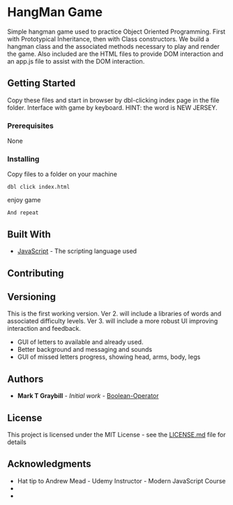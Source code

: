 # HangMan Game

Simple hangman game used to practice Object Oriented Programming.  First with Prototypical Inheritance, then with Class constructors.  We build a hangman class and the associated methods necessary to play and render the game.  Also included are the HTML files to provide DOM interaction and an app.js file to assist with the DOM interaction.

## Getting Started

Copy these files and start in browser by dbl-clicking index page in the file folder.  Interface with game by keyboard. HINT: the word is NEW JERSEY.


### Prerequisites

None

### Installing

Copy files to a folder on your machine
```
dbl click index.html
```
enjoy game

```
And repeat
```


## Built With

* [JavaScript](https://developer.mozilla.org/en-US/docs/Web/JavaScript/Reference/Global_Objects) - The scripting language used

## Contributing

## Versioning

This is the first working version. 
Ver 2. will include a libraries of words and associated difficulty levels.
Ver 3. will include a more robust UI improving interaction and feedback. 
  - GUI of letters to available and already used.
  - Better background and messaging and sounds
  - GUI of missed letters progress, showing head, arms, body, legs

## Authors

* **Mark T Graybill** - *Initial work* - [Boolean-Operator](https://github.com/Boolean-Operator)

## License

This project is licensed under the MIT License - see the [LICENSE.md](LICENSE.md) file for details

## Acknowledgments

* Hat tip to Andrew Mead - Udemy Instructor - Modern JavaScript Course
* 
* 
